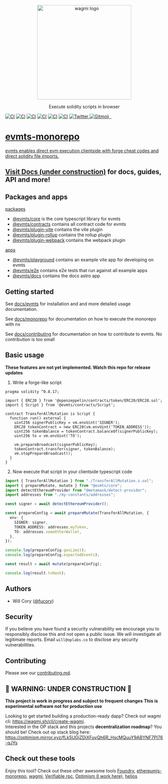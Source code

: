 <p align="center">

  <picture>
    <source media="(prefers-color-scheme: dark)" srcset="https://user-images.githubusercontent.com/35039927/218812217-92f0f784-cb85-43b9-9ca6-e2b9effd9eb2.png">
    <img alt="wagmi logo" src="https://user-images.githubusercontent.com/35039927/218812217-92f0f784-cb85-43b9-9ca6-e2b9effd9eb2.png" width="auto" height="300">
  </picture>
</p>

<p align="center">
  Execute solidity scripts in browser
<p>

[![CI](https://github.com/evmts/evmts-monorepo/actions/workflows/e2e.yml/badge.svg)](https://github.com/evmts/evmts-monorepo/actions/workflows/e2e.yml)
[![CI](https://github.com/evmts/evmts-monorepo/actions/workflows/unit.yml/badge.svg)](https://github.com/evmts/evmts-monorepo/actions/workflows/unit.yml)
[![CI](https://github.com/evmts/evmts-monorepo/actions/workflows/lint.yml/badge.svg)](https://github.com/evmts/evmts-monorepo/actions/workflows/lint.yml)
[![CI](https://github.com/evmts/evmts-monorepo/actions/workflows/typecheck.yml/badge.svg)](https://github.com/evmts/evmts-monorepo/actions/workflows/typecheck.yml)
[![CI](https://github.com/evmts/evmts-monorepo/actions/workflows/docker.yml/badge.svg)](https://github.com/evmts/evmts-monorepo/actions/workflows/docker.yml)
[![CI](https://github.com/evmts/evmts-monorepo/actions/workflows/npm.yml/badge.svg)](https://github.com/evmts/evmts-monorepo/actions/workflows/npm.yml)
<a href="https://twitter.com/fucory">
<img alt="Twitter" src="https://img.shields.io/twitter/url.svg?label=%40fucory&style=social&url=https%3A%2F%2Ftwitter.com%2Ffucory" />
</a>
<a href="https://gitmoji.dev">
<img
    src="https://img.shields.io/badge/gitmoji-%20😜%20😍-FFDD67.svg?style=flat-square"
    alt="Gitmoji"
  />
</a>
<a href="https://www.npmjs.com/package/@evmts/core" target="\_parent">
<img alt="" src="https://img.shields.io/npm/dm/@evmts/core.svg" />
</a>
<a href="https://bundlephobia.com/package/@evmts/core@latest" target="\_parent">
<img alt="" src="https://badgen.net/bundlephobia/minzip/@evmts/core" />
</a><a href="#badge">

# evmts-monorepo

evmts enables direct evm execution clientside with forge cheat codes and direct solidity file imports.

## Visit [Docs (under construction)](https://evmts-docs-fx6udvub5-evmts.vercel.app/en/getting-started) for docs, guides, API and more!

## Packages and apps

[packages](https://github.com/evmts/evmts-monorepo/tree/main/packages)

- [@evmts/core](https://github.com/evmts/evmts-monorepo/tree/main/packages/core) is the core typescript library for evmts
- [@evmts/contracts](https://github.com/evmts/evmts-monorepo/tree/main/packages/contracts) contains all contract code for evmts
- [@evmts/plugin-vite](https://github.com/evmts/evmts-monorepo/tree/main/packages/plugin-vite) contains the vite plugin
- [@evmts/plugin-rollup](https://github.com/evmts/evmts-monorepo/tree/main/packages/plugin-rollup) contains the rollup plugin
- [@evmts/plugin-webpack](https://github.com/evmts/evmts-monorepo/tree/main/packages/plugin-webpack) contains the webpack plugin

[apps](https://github.com/evmts/evmts-monorepo/tree/main/apps)

- [@evmts/playground](https://github.com/evmts/evmts-monorepo/tree/main/apps/playground) contains an example vite app for developing on evmts
- [@evmts/e2e](https://github.com/evmts/evmts-monorepo/tree/main/apps/e2e) contains e2e tests that run against all example apps
- [@evmts/docs](https://github.com/evmts/evmts-monorepo/tree/main/apps/docs) contains the docs astro app

## Getting started

See [docs/evmts](https://github.com/evmts/evmts-monorepo-monorepo/tree/main/docs/evmts) for installation and and more detailed usage documentation.

See [docs/monorepo](https://github.com/evmts/evmts-monorepo-monorepo/tree/main/docs/monorepo) for documentation on how to execute the monorepo with nx

See [docs/contributing](https://github.com/evmts/evmts-monorepo-monorepo/tree/main/docs/contributing) for documentation on how to contribute to evmts. No contribution is too small

## Basic usage

**These features are not yet implemented. Watch this repo for release updates**

1. Write a forge-like script

```solidity
pragma solidity ^0.8.17;

import { ERC20 } from '@openzeppelin/contracts/token/ERC20/ERC20.sol';
import { Script } from '@evmts/contracts/Script';

contract TransferAllMutation is Script {
  function run() external {
    uint256 signerPublicKey = vm.envUint('SIGNER');
    ERC20 tokenContract = new ERC20(vm.envUint('TOKEN_ADDRESS'));
    uint256 tokenBalance = tokenContract.balanceOf(signerPublicKey);
    uint256 to = vm.envUint('TO');

    vm.prepareBroadcast(signerPublicKey);
    tokenContract.transfer(signer, tokenBalance);
    vm.stopPrepareBroadcast();
  }
}
```

2. Now execute that script in your clientside typescript code

```typescript
import { TransferAllMutation } from "./TransferAllMutation.s.sol";
import { prepareMutate, mutate } from "@evmts/core";
import detectEthereumProvider from "@metamask/detect-provider";
import addresses from "./my-constants/addresses";

const signer = await detectEthereumProvider();

const prepareConfig = await prepareMutate(TransferAllMutation, {
  env: {
    SIGNER: signer,
    TOKEN_ADDRESS: addresses.myToken,
    TO: addresses.someOtherWallet,
  },
});

console.log(prepareConfig.gasLimit);
console.log(prepareConfig.expectedEvents);

const result = await mutate(prepareConfig);

console.log(result.txHash);
```

## Authors

- Will Cory ([@fucory](https://twitter.com/fucory))

## Security

If you believe you have found a security vulnerability we encourage you to responsibly disclose this and not open a public issue. We will investigate all legitimate reports. Email `will@oplabs.co` to disclose any security vulnerabilities.

## Contributing

Please see our [contributing.md](/docs/contributing.md).

## 🚧 WARNING: UNDER CONSTRUCTION 🚧

**This project is work in progress and subject to frequent changes**
**This is experimental software not for production use**

Looking to get started building a production-ready dapp? Check out wagmi cli: https://wagmi.sh/cli/create-wagmi. <br />
Interested in the OP stack and this projects **decentralization roadmap**? You should be! Check out op stack blog here: https://optimism.mirror.xyz/fLk5UGjZDiXFuvQh6R_HscMQuuY9ABYNF7PI76-qJYs

## Check out these tools

Enjoy this tool? Check out these other awesome tools [Foundry](https://github.com/foundry-rs/foundry/tree/master/forge), [ethereumjs-monorepo](https://github.com/ethereumjs/ethereumjs-monorepo), [wagmi](https://wagmi.sh/react/comparison), [Verifiable rpc](https://github.com/liamzebedee/eth-verifiable-rpc), [Optimism (I work here)](https://github.com/ethereum-optimism/optimism), [helios](https://github.com/a16z/helios)
